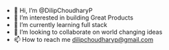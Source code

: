 - 👋 Hi, I’m @DilipChoudharyP
- 👀 I’m interested in building Great Products
- 🌱 I’m currently learning full stack
- 💞️ I’m looking to collaborate on world changing ideas
- 📫 How to reach me dilipchoudharyp@gmail.com

<!---
DilipChoudharyP/DilipChoudharyP is a ✨ special ✨ repository because its `README.md` (this file) appears on your GitHub profile.
You can click the Preview link to take a look at your changes.
--->

